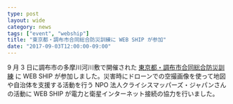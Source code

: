 ```yaml
---
type: post
layout: wide
category: news
tags: ["event", "webship"]
title: "東京都・調布市合同総合防災訓練に WEB SHIP が参加"
date: "2017-09-03T12:00:00-09:00"
---
```

9 月 3 日に調布市の多摩川河川敷で開催された [東京都・調布市合同総合防災訓練](http://www.koho.metro.tokyo.jp/2017/08/14.html) に WEB SHIP が参加しました。災害時にドローンでの空撮画像を使って地図や自治体を支援する活動を行う NPO 法人クライシスマッパーズ・ジャパンさんの活動に WEB SHIP が電力と衛星インターネット接続の協力を行いました。

